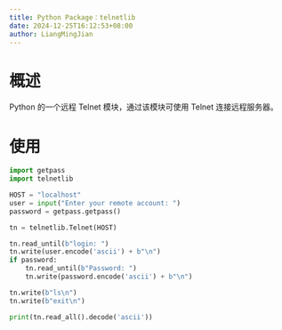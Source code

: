```yaml
---
title: Python Package：telnetlib
date: 2024-12-25T16:12:53+08:00
author: LiangMingJian
---
```


# 概述

Python 的一个远程 Telnet 模块，通过该模块可使用 Telnet 连接远程服务器。

# 使用

```python
import getpass
import telnetlib

HOST = "localhost"
user = input("Enter your remote account: ")
password = getpass.getpass()

tn = telnetlib.Telnet(HOST)

tn.read_until(b"login: ")
tn.write(user.encode('ascii') + b"\n")
if password:
    tn.read_until(b"Password: ")
    tn.write(password.encode('ascii') + b"\n")

tn.write(b"ls\n")
tn.write(b"exit\n")

print(tn.read_all().decode('ascii'))
```
